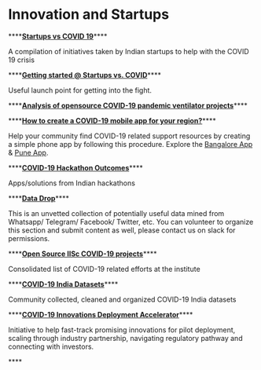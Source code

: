 # Innovation and Startups

\*\*\*\*[**Startups vs COVID 19**](https://docs.google.com/spreadsheets/d/1FsjIvLB6I873YDQAwoPHzCqP0NYL6gucBrDpJKyAldI/edit#gid=0)\*\*\*\*

A compilation of initiatives taken by Indian startups to help with the COVID 19 crisis

\*\*\*\*[**Getting started @ Startups vs. COVID**](https://www.notion.so/Getting-Started-Startups-Vs-COVID-44e6a8fb8ddc44d78f4bf72893d884ec)\*\*\*\*

Useful launch point for getting into the fight.

\*\*\*\*[**Analysis of opensource COVID-19 pandemic ventilator projects**](https://docs.google.com/spreadsheets/d/e/2PACX-1vTYAfldxoIiO46VAWH1NlhrwFBn9mguqS2bh1spnLEu4AVVN1cj1vaEm6vOp5Z6UnaAbUwd8dslCXdM/pubhtml#)\*\*\*\*

\*\*\*\*[**How to create a COVID-19 mobile app for your region?**](https://docs.google.com/document/d/1T_wP4hue0xIzfLCDlGza0-mZQ1SnXLhXW8Hzp7dfOzE/edit#heading=h.gdpwagieen0s)\*\*\*\*

Help your community find COVID-19 related support resources by creating a simple phone app by following this procedure. Explore the [Bangalore App](https://covid19blr.glideapp.io/) & [Pune App](https://punecovid.glideapp.io/).

\*\*\*\*[**COVID-19 Hackathon Outcomes**](https://docs.google.com/document/d/1gKHIW8FHmYuVavriRGl2z4vnHXDUmIzGUP1YBFQbdfw/edit?usp=sharing)\*\*\*\*

Apps/solutions from Indian hackathons

\*\*\*\*[**Data Drop**](https://drive.google.com/drive/folders/1LQV4ihB2OeEwZl1zx2dlVpqhzFbVBl0t?usp=sharing)\*\*\*\*

This is an unvetted collection of potentially useful data mined from Whatsapp/ Telegram/ Facebook/ Twitter, etc. You can volunteer to organize this section and submit content as well, please contact us on slack for permissions.

\*\*\*\*[**Open Source IISc COVID-19 projects**](https://covid19.iisc.ac.in/)\*\*\*\*

Consolidated list of COVID-19 related efforts at the institute

\*\*\*\*[**COVID-19 India Datasets**](http://projects.datameet.org/covid19/)\*\*\*\*

Community collected, cleaned and organized COVID-19 India datasets

\*\*\*\*[**COVID-19 Innovations Deployment Accelerator**](http://www.ccamp.res.in/covid-19-innovations-deployment-accelerator)\*\*\*\*

Initiative to help fast-track promising innovations for pilot deployment, scaling through industry partnership, navigating regulatory pathway and connecting with investors.

\*\*\*\*

